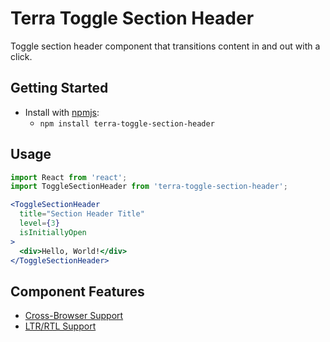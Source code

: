 # Terra Toggle Section Header

Toggle section header component that transitions content in and out with a click.

## Getting Started

- Install with [npmjs](https://www.npmjs.com):
  - `npm install terra-toggle-section-header`

## Usage

```jsx
import React from 'react';
import ToggleSectionHeader from 'terra-toggle-section-header';

<ToggleSectionHeader
  title="Section Header Title"
  level={3}
  isInitiallyOpen
>
  <div>Hello, World!</div>
</ToggleSectionHeader>
```

## Component Features

 * [Cross-Browser Support](https://github.com/cerner/terra-ui/blob/master/src/terra-dev-site/contributing/ComponentStandards.e.contributing.md#cross-browser-support)
 * [LTR/RTL Support](https://github.com/cerner/terra-ui/blob/master/src/terra-dev-site/contributing/ComponentStandards.e.contributing.md#ltr--rtl-support)


<!-- Uncomment supported features.
 * [Responsive Support](https://github.com/cerner/terra-ui/blob/master/src/terra-dev-site/contributing/ComponentStandards.e.contributing.md#responsive-support)
 * [Mobile Support](https://github.com/cerner/terra-ui/blob/master/src/terra-dev-site/contributing/ComponentStandards.e.contributing.md#mobile-support)
 * [Internationalization Support](https://github.com/cerner/terra-ui/blob/master/src/terra-dev-site/contributing/ComponentStandards.e.contributing.md#internationalization-i18n-support)
 * [Localization Support](https://github.com/cerner/terra-ui/blob/master/src/terra-dev-site/contributing/ComponentStandards.e.contributing.md#internationalization-i18n-support)
 -->
